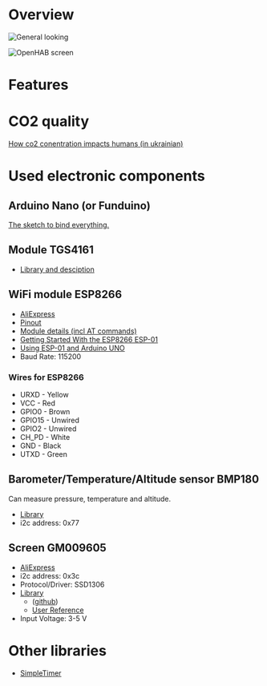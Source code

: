 # Overview

![General looking](IMG_20160306_082824.jpg)

![OpenHAB screen](openhab.jpg)

# Features

# CO2 quality
[How co2 conentration impacts humans (in ukrainian)](https://docs.google.com/document/d/1l87kJx1lqZpuicVIvCt-TA4aJeTVuhVo9qCxow-L0lQ/edit?usp=sharing)

# Used electronic components

## Arduino Nano (or Funduino)

[The sketch to bind everything.](Firmwares/AirOk/AirOk.ino)

## Module TGS4161

  * [Library and desciption](https://github.com/solvek/CO2Sensor)

##  WiFi module ESP8266

 * [AliExpress](https://www.aliexpress.com/item/ESP8266-Serial-Wireless-WIFI-Module-Transceiver-Send-Receive-LWIP-AP-STA/32229052791.html?spm=2114.13010608.0.90.mKvlhC)
 * [Pinout](Images/esp8266/ESP8266-Serial-Wireless-WIFI-Module-Transceiver-Send--Receive-Module.jpg)
 * [Module details (incl AT commands)](https://www.itead.cc/wiki/ESP8266_Serial_WIFI_Module)
 * [Getting Started With the ESP8266 ESP-01](http://www.instructables.com/id/Getting-Started-With-the-ESP8266-ESP-01/?ALLSTEPS)
 * [Using ESP-01 and Arduino UNO](http://www.instructables.com/id/Using-ESP-01-and-Arduino-UNO/?ALLSTEPS)
 * Baud Rate: 115200

### Wires for ESP8266

 * URXD - Yellow
 * VCC - Red
 * GPIO0 - Brown
 * GPIO15 - Unwired
 * GPIO2 - Unwired
 * CH_PD - White
 * GND - Black
 * UTXD - Green

## Barometer/Temperature/Altitude sensor BMP180

Can measure pressure, temperature and altitude.

* [Library](https://github.com/sparkfun/BMP180_Breakout_Arduino_Library)
* i2c address: 0x77

## Screen GM009605

* [AliExpress](https://www.aliexpress.com/item/Free-shipping-1Pcs-128X64-Blue-OLED-LCD-LED-Display-Module-For-Arduino-0-96-I2C-IIC/32658340632.html?spm=2114.13010608.0.65.Ul6GyN)
* i2c address: 0x3c
* Protocol/Driver: SSD1306
* [Library](https://www.tindie.com/products/upgradeindustries/128x64-blue-i2c-oled-display-096-inch/)
  - ([github](https://github.com/olikraus/u8glib))
  - [User Reference](https://github.com/olikraus/u8glib/wiki/userreference)
* Input Voltage: 3-5 V

# Other libraries

  * [SimpleTimer](http://playground.arduino.cc/Code/SimpleTimer)
